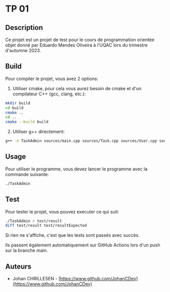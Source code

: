 # TP 01

## Description

Ce projet est un projet de test pour le cours de programmation orientée objet donné par Eduardo Mendes Oliveira à l'UQAC lors du trimestre d'automne 2023.

## Build

Pour compiler le projet, vous avez 2 options:

1. Utiliser cmake, pour cela vous aurez besoin de cmake et d'un compilateur C++ (gcc, clang, etc.):

```bash
mkdir build
cd build
cmake ..
cd ..
cmake --build build
```

2. Utiliser g++ directement:

```bash
g++ -o TaskAdmin sources/main.cpp sources/Task.cpp sources/User.cpp sources/FileAdministrator.cpp -I include/
```

## Usage

Pour utiliser le programme, vous devez lancer le programme avec la commande suivante:

```bash
./TaskAdmin
```

## Test

Pour tester le projet, vous pouvez executer ce qui suit:

```bash
./TaskAdmin > test/result
diff test/result test/resultExpected
```

Si rien ne s'affiche, c'est que les tests sont passés avec succès.

Ils passent également automatiquement sur GitHub Actions lors d'un push sur la branche main.

## Auteurs

- Johan CHRILLESEN - [https://www.github.com/JohanCDev](https://www.github.com/JohanCDev)
